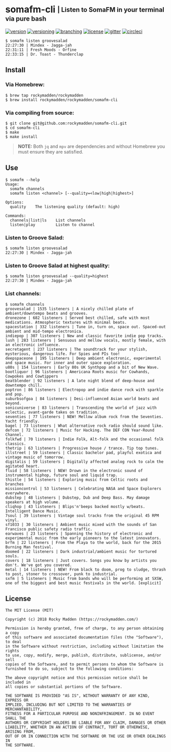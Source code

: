 # somafm-cli <sub><sup>| Listen to SomaFM in your terminal via pure bash</sup></sub>
[![version](http://img.shields.io/badge/version-0.3.0-blue.svg)](https://github.com/rockymadden/somafm-cli/releases)
[![versioning](http://img.shields.io/badge/versioning-semver-blue.svg)](http://semver.org/)
[![branching](http://img.shields.io/badge/branching-github%20flow-blue.svg)](https://guides.github.com/introduction/flow/)
[![license](http://img.shields.io/badge/license-mit-blue.svg)](https://opensource.org/licenses/MIT)
[![gitter](https://img.shields.io/gitter/room/nwjs/nw.js.svg)](https://gitter.im/rockymadden/somafm-cli)
[![circleci](https://circleci.com/gh/rockymadden/somafm-cli.svg?style=shield)](https://circleci.com/gh/rockymadden/somafm-cli)

```console
$ somafm listen groovesalad
22:27:30 | Mindex - Jagga-jah
22:31:11 | Fresh Moods - Orfine
22:33:15 | Dr. Toast - Thunderclap
```

## Install
### Via Homebrew:
```console
$ brew tap rockymadden/rockymadden
$ brew install rockymadden/rockymadden/somafm-cli
```

### Via compiling from source:
```console
$ git clone git@github.com:rockymadden/somafm-cli.git
$ cd somafm-cli
$ make
$ make install
```
> __NOTE:__ Both `jq` and `mpv` are dependencies and without Homebrew you must ensure they are satisfied.

## Use
```console
$ somafm --help
Usage:
  somafm channels
  somafm listen <channel> [--quality=<low|high|highest>]

Options:
  quality    The listening quality (default: high)

Commands:
  channels|list|ls    List channels
  listen|play         Listen to channel
```

### Listen to Groove Salad:
```console
$ somafm listen groovesalad
22:27:30 | Mindex - Jagga-jah
```

### Listen to Groove Salad at highest quality:
```console
$ somafm listen groovesalad --quality=highest
22:27:30 | Mindex - Jagga-jah
```

### List channels:
```console
$ somafm channels
groovesalad | 1535 listeners | A nicely chilled plate of ambient/downtempo beats and grooves.
dronezone | 682 listeners | Served best chilled, safe with most medications. Atmospheric textures with minimal beats.
spacestation | 332 listeners | Tune in, turn on, space out. Spaced-out ambient and mid-tempo electronica.
indiepop | 307 listeners | New and classic favorite indie pop tracks.
lush | 283 listeners | Sensuous and mellow vocals, mostly female, with an electronic influence.
secretagent | 237 listeners | The soundtrack for your stylish, mysterious, dangerous life. For Spies and PIs too!
deepspaceone | 195 listeners | Deep ambient electronic, experimental and space music. For inner and outer space exploration.
u80s | 154 listeners | Early 80s UK Synthpop and a bit of New Wave.
bootliquor | 96 listeners | Americana Roots music for Cowhands, Cowpokes and Cowtippers
beatblender | 92 listeners | A late night blend of deep-house and downtempo chill.
poptron | 86 listeners | Electropop and indie dance rock with sparkle and pop.
suburbsofgoa | 84 listeners | Desi-influenced Asian world beats and beyond.
sonicuniverse | 83 listeners | Transcending the world of jazz with eclectic, avant-garde takes on tradition.
seventies | 77 listeners | NEW! Mellow album rock from the Seventies. Yacht friendly.
bagel | 73 listeners | What alternative rock radio should sound like.
defcon | 72 listeners | Music for Hacking. The DEF CON Year-Round Channel.
folkfwd | 70 listeners | Indie Folk, Alt-folk and the occasional folk classics.
thetrip | 63 listeners | Progressive house / trance. Tip top tunes.
illstreet | 59 listeners | Classic bachelor pad, playful exotica and vintage music of tomorrow.
digitalis | 59 listeners | Digitally affected analog rock to calm the agitated heart.
fluid | 58 listeners | NEW! Drown in the electronic sound of instrumental hiphop, future soul and liquid trap.
thistle | 54 listeners | Exploring music from Celtic roots and branches
missioncontrol | 53 listeners | Celebrating NASA and Space Explorers everywhere.
dubstep | 48 listeners | Dubstep, Dub and Deep Bass. May damage speakers at high volume.
cliqhop | 43 listeners | Blips'n'beeps backed mostly w/beats. Intelligent Dance Music.
7soul | 39 listeners | Vintage soul tracks from the original 45 RPM vinyl.
sf1033 | 30 listeners | Ambient music mixed with the sounds of San Francisco public safety radio traffic.
earwaves | 23 listeners | Spanning the history of electronic and experimental music from the early pioneers to the latest innovators.
brfm | 22 listeners | From the Playa to the world, back for the 2015 Burning Man festival.
doomed | 22 listeners | Dark industrial/ambient music for tortured souls.
covers | 18 listeners | Just covers. Songs you know by artists you don't. We've got you covered.
metal | 14 listeners | NEW! From black to doom, prog to sludge, thrash to post, stoner to crossover, punk to industrial.
sxfm | 5 listeners | Music from bands who will be performing at SXSW, one of the biggest and best music festivals in the world. [explicit]
```

## License
```
The MIT License (MIT)

Copyright (c) 2018 Rocky Madden (https://rockymadden.com/)

Permission is hereby granted, free of charge, to any person obtaining a copy
of this software and associated documentation files (the "Software"), to deal
in the Software without restriction, including without limitation the rights
to use, copy, modify, merge, publish, distribute, sublicense, and/or sell
copies of the Software, and to permit persons to whom the Software is
furnished to do so, subject to the following conditions:

The above copyright notice and this permission notice shall be included in
all copies or substantial portions of the Software.

THE SOFTWARE IS PROVIDED "AS IS", WITHOUT WARRANTY OF ANY KIND, EXPRESS OR
IMPLIED, INCLUDING BUT NOT LIMITED TO THE WARRANTIES OF MERCHANTABILITY,
FITNESS FOR A PARTICULAR PURPOSE AND NONINFRINGEMENT. IN NO EVENT SHALL THE
AUTHORS OR COPYRIGHT HOLDERS BE LIABLE FOR ANY CLAIM, DAMAGES OR OTHER
LIABILITY, WHETHER IN AN ACTION OF CONTRACT, TORT OR OTHERWISE, ARISING FROM,
OUT OF OR IN CONNECTION WITH THE SOFTWARE OR THE USE OR OTHER DEALINGS IN
THE SOFTWARE.
```
